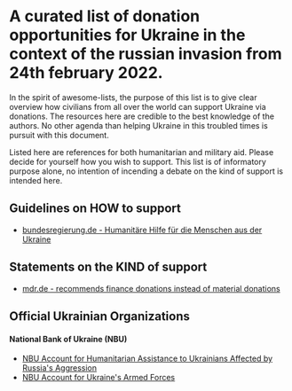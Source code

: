 # A curated list of donation opportunities for Ukraine in the context of the russian invasion from 24th february 2022.
In the spirit of awesome-lists, the purpose of this list is to give clear overview how civilians from all over the world can support Ukraine via donations. The resources here are credible to the best knowledge of the authors. No other agenda than helping Ukraine in this troubled times is pursuit with this document.

Listed here are references for both humanitarian and military aid. Please decide for yourself how you wish to support. This list is of informatory purpose alone, no intention of incending a debate on the kind of support is intended here.

## Guidelines on HOW to support
* [bundesregierung.de - Humanitäre Hilfe für die Menschen aus der Ukraine](https://www.bundesregierung.de/breg-de/suche/ukraine-humanitaere-hilfe-2008006)

## Statements on the KIND of support
* [mdr.de - recommends finance donations instead of material donations](https://www.mdr.de/nachrichten/deutschland/gesellschaft/ukraine-geldspenden-sachspenden-hilfsorganisationen-100.html)

## Official Ukrainian Organizations
#### National Bank of Ukraine (NBU)
* [NBU Account for Humanitarian Assistance to Ukrainians Affected by Russia's Aggression](https://bank.gov.ua/en/news/all/natsionalniy-bank-vidkriv-rahunok-dlya-gumanitarnoyi-dopomogi-ukrayintsyam-postrajdalim-vid-rosiyskoyi-agresiyi)
* [NBU Account for Ukraine's Armed Forces](https://bank.gov.ua/en/news/all/natsionalniy-bank-vidkriv-spetsrahunok-dlya-zboru-koshtiv-na-potrebi-armiyi)
